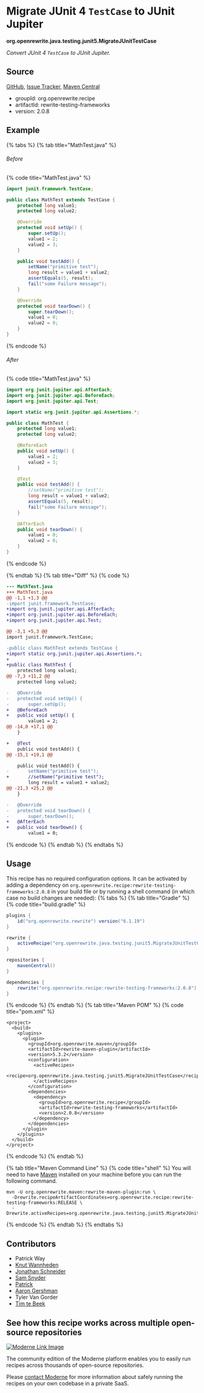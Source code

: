 # Migrate JUnit 4 `TestCase` to JUnit Jupiter

**org.openrewrite.java.testing.junit5.MigrateJUnitTestCase**

_Convert JUnit 4 `TestCase` to JUnit Jupiter._

## Source

[GitHub](https://github.com/openrewrite/rewrite-testing-frameworks/blob/main/src/main/java/org/openrewrite/java/testing/junit5/MigrateJUnitTestCase.java), [Issue Tracker](https://github.com/openrewrite/rewrite-testing-frameworks/issues), [Maven Central](https://central.sonatype.com/artifact/org.openrewrite.recipe/rewrite-testing-frameworks/2.0.8/jar)

* groupId: org.openrewrite.recipe
* artifactId: rewrite-testing-frameworks
* version: 2.0.8

## Example


{% tabs %}
{% tab title="MathTest.java" %}

###### Before
{% code title="MathTest.java" %}
```java
import junit.framework.TestCase;

public class MathTest extends TestCase {
    protected long value1;
    protected long value2;

    @Override
    protected void setUp() {
        super.setUp();
        value1 = 2;
        value2 = 3;
    }

    public void testAdd() {
        setName("primitive test");
        long result = value1 + value2;
        assertEquals(5, result);
        fail("some Failure message");
    }

    @Override
    protected void tearDown() {
        super.tearDown();
        value1 = 0;
        value2 = 0;
    }
}
```
{% endcode %}

###### After
{% code title="MathTest.java" %}
```java
import org.junit.jupiter.api.AfterEach;
import org.junit.jupiter.api.BeforeEach;
import org.junit.jupiter.api.Test;

import static org.junit.jupiter.api.Assertions.*;

public class MathTest {
    protected long value1;
    protected long value2;

    @BeforeEach
    public void setUp() {
        value1 = 2;
        value2 = 3;
    }

    @Test
    public void testAdd() {
        //setName("primitive test");
        long result = value1 + value2;
        assertEquals(5, result);
        fail("some Failure message");
    }

    @AfterEach
    public void tearDown() {
        value1 = 0;
        value2 = 0;
    }
}
```
{% endcode %}

{% endtab %}
{% tab title="Diff" %}
{% code %}
```diff
--- MathTest.java
+++ MathTest.java
@@ -1,1 +1,3 @@
-import junit.framework.TestCase;
+import org.junit.jupiter.api.AfterEach;
+import org.junit.jupiter.api.BeforeEach;
+import org.junit.jupiter.api.Test;

@@ -3,1 +5,3 @@
import junit.framework.TestCase;

-public class MathTest extends TestCase {
+import static org.junit.jupiter.api.Assertions.*;
+
+public class MathTest {
    protected long value1;
@@ -7,3 +11,2 @@
    protected long value2;

-   @Override
-   protected void setUp() {
-       super.setUp();
+   @BeforeEach
+   public void setUp() {
        value1 = 2;
@@ -14,0 +17,1 @@
    }

+   @Test
    public void testAdd() {
@@ -15,1 +19,1 @@

    public void testAdd() {
-       setName("primitive test");
+       //setName("primitive test");
        long result = value1 + value2;
@@ -21,3 +25,2 @@
    }

-   @Override
-   protected void tearDown() {
-       super.tearDown();
+   @AfterEach
+   public void tearDown() {
        value1 = 0;
```
{% endcode %}
{% endtab %}
{% endtabs %}


## Usage

This recipe has no required configuration options. It can be activated by adding a dependency on `org.openrewrite.recipe:rewrite-testing-frameworks:2.0.8` in your build file or by running a shell command (in which case no build changes are needed): 
{% tabs %}
{% tab title="Gradle" %}
{% code title="build.gradle" %}
```groovy
plugins {
    id("org.openrewrite.rewrite") version("6.1.19")
}

rewrite {
    activeRecipe("org.openrewrite.java.testing.junit5.MigrateJUnitTestCase")
}

repositories {
    mavenCentral()
}

dependencies {
    rewrite("org.openrewrite.recipe:rewrite-testing-frameworks:2.0.8")
}
```
{% endcode %}
{% endtab %}
{% tab title="Maven POM" %}
{% code title="pom.xml" %}
```markup
<project>
  <build>
    <plugins>
      <plugin>
        <groupId>org.openrewrite.maven</groupId>
        <artifactId>rewrite-maven-plugin</artifactId>
        <version>5.3.2</version>
        <configuration>
          <activeRecipes>
            <recipe>org.openrewrite.java.testing.junit5.MigrateJUnitTestCase</recipe>
          </activeRecipes>
        </configuration>
        <dependencies>
          <dependency>
            <groupId>org.openrewrite.recipe</groupId>
            <artifactId>rewrite-testing-frameworks</artifactId>
            <version>2.0.8</version>
          </dependency>
        </dependencies>
      </plugin>
    </plugins>
  </build>
</project>
```
{% endcode %}
{% endtab %}

{% tab title="Maven Command Line" %}
{% code title="shell" %}
You will need to have [Maven](https://maven.apache.org/download.cgi) installed on your machine before you can run the following command.

```shell
mvn -U org.openrewrite.maven:rewrite-maven-plugin:run \
  -Drewrite.recipeArtifactCoordinates=org.openrewrite.recipe:rewrite-testing-frameworks:RELEASE \
  -Drewrite.activeRecipes=org.openrewrite.java.testing.junit5.MigrateJUnitTestCase
```
{% endcode %}
{% endtab %}
{% endtabs %}

## Contributors
* Patrick Way
* [Knut Wannheden](mailto:knut@moderne.io)
* [Jonathan Schneider](mailto:jkschneider@gmail.com)
* [Sam Snyder](mailto:sam@moderne.io)
* [Patrick](mailto:patway99@gmail.com)
* [Aaron Gershman](mailto:aegershman@gmail.com)
* Tyler Van Gorder
* [Tim te Beek](mailto:tim.te.beek@jdriven.com)


## See how this recipe works across multiple open-source repositories

[![Moderne Link Image](/.gitbook/assets/ModerneRecipeButton.png)](https://app.moderne.io/recipes/org.openrewrite.java.testing.junit5.MigrateJUnitTestCase)

The community edition of the Moderne platform enables you to easily run recipes across thousands of open-source repositories.

Please [contact Moderne](https://moderne.io/product) for more information about safely running the recipes on your own codebase in a private SaaS.
